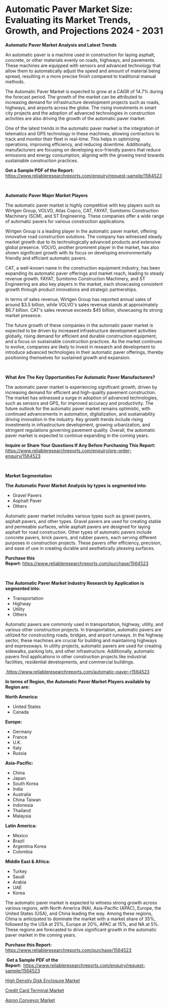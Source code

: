 <p><h1>Automatic Paver Market Size: Evaluating its Market Trends, Growth, and Projections 2024 - 2031</h1></p><p><strong>Automatic Paver Market Analysis and Latest Trends</strong></p>
<p><p>An automatic paver is a machine used in construction for laying asphalt, concrete, or other materials evenly on roads, highways, and pavements. These machines are equipped with sensors and advanced technology that allow them to automatically adjust the speed and amount of material being spread, resulting in a more precise finish compared to traditional manual methods.</p><p>The Automatic Paver Market is expected to grow at a CAGR of 14.7% during the forecast period. The growth of the market can be attributed to increasing demand for infrastructure development projects such as roads, highways, and airports across the globe. The rising investments in smart city projects and the adoption of advanced technologies in construction activities are also driving the growth of the automatic paver market.</p><p>One of the latest trends in the automatic paver market is the integration of telematics and GPS technology in these machines, allowing contractors to track and monitor their fleet in real-time. This helps in optimizing operations, improving efficiency, and reducing downtime. Additionally, manufacturers are focusing on developing eco-friendly pavers that reduce emissions and energy consumption, aligning with the growing trend towards sustainable construction practices.</p></p>
<p><strong>Get a Sample PDF of the Report:&nbsp;</strong> <a href="https://www.reliableresearchreports.com/enquiry/request-sample/1564523">https://www.reliableresearchreports.com/enquiry/request-sample/1564523</a></p>
<p>&nbsp;</p>
<p><strong>Automatic Paver Major Market Players</strong></p>
<p><p>The automatic paver market is highly competitive with key players such as Wirtgen Group, VOLVO, Atlas Copco, CAT, FAYAT, Sumitomo Construction Machinery (SCM), and ST Engineering. These companies offer a wide range of automatic pavers for various construction applications.</p><p>Wirtgen Group is a leading player in the automatic paver market, offering innovative road construction solutions. The company has witnessed steady market growth due to its technologically advanced products and extensive global presence. VOLVO, another prominent player in the market, has also shown significant growth with its focus on developing environmentally friendly and efficient automatic pavers.</p><p>CAT, a well-known name in the construction equipment industry, has been expanding its automatic paver offerings and market reach, leading to steady revenue growth. FAYAT, Sumitomo Construction Machinery, and ST Engineering are also key players in the market, each showcasing consistent growth through product innovations and strategic partnerships.</p><p>In terms of sales revenue, Wirtgen Group has reported annual sales of around $3.5 billion, while VOLVO's sales revenue stands at approximately $6.7 billion. CAT's sales revenue exceeds $45 billion, showcasing its strong market presence.</p><p>The future growth of these companies in the automatic paver market is expected to be driven by increased infrastructure development activities globally, rising demand for efficient and durable construction equipment, and a focus on sustainable construction practices. As the market continues to evolve, companies are likely to invest in research and development to introduce advanced technologies in their automatic paver offerings, thereby positioning themselves for sustained growth and expansion.</p></p>
<p>&nbsp;</p>
<p><strong>What Are The Key Opportunities For Automatic Paver Manufacturers?</strong></p>
<p><p>The automatic paver market is experiencing significant growth, driven by increasing demand for efficient and high-quality pavement construction. The market has witnessed a surge in adoption of advanced technologies, such as sensors and GPS, for improved accuracy and productivity. The future outlook for the automatic paver market remains optimistic, with continued advancements in automation, digitalization, and sustainability driving innovation in the industry. Key growth trends include rising investments in infrastructure development, growing urbanization, and stringent regulations governing pavement quality. Overall, the automatic paver market is expected to continue expanding in the coming years.</p></p>
<p><strong>Inquire or Share Your Questions If Any Before Purchasing This Report:</strong> <a href="https://www.reliableresearchreports.com/enquiry/pre-order-enquiry/1564523">https://www.reliableresearchreports.com/enquiry/pre-order-enquiry/1564523</a></p>
<p>&nbsp;</p>
<p><strong>Market Segmentation</strong></p>
<p><strong>The Automatic Paver Market Analysis by types is segmented into:</strong></p>
<p><ul><li>Gravel Pavers</li><li>Asphalt Paver</li><li>Others</li></ul></p>
<p><p>Automatic paver market includes various types such as gravel pavers, asphalt pavers, and other types. Gravel pavers are used for creating stable and permeable surfaces, while asphalt pavers are designed for laying asphalt for road construction. Other types of automatic pavers include concrete pavers, brick pavers, and rubber pavers, each serving different purposes in construction projects. These pavers offer efficiency, precision, and ease of use in creating durable and aesthetically pleasing surfaces.</p></p>
<p><strong>Purchase this Report:&nbsp;</strong><a href="https://www.reliableresearchreports.com/purchase/1564523">https://www.reliableresearchreports.com/purchase/1564523</a></p>
<p>&nbsp;</p>
<p><strong>The Automatic Paver Market Industry Research by Application is segmented into:</strong></p>
<p><ul><li>Transportation</li><li>Highway</li><li>Utility</li><li>Others</li></ul></p>
<p><p>Automatic pavers are commonly used in transportation, highway, utility, and various other construction projects. In transportation, automatic pavers are utilized for constructing roads, bridges, and airport runways. In the highway sector, these machines are crucial for building and maintaining highways and expressways. In utility projects, automatic pavers are used for creating sidewalks, parking lots, and other infrastructure. Additionally, automatic pavers find applications in other construction projects like industrial facilities, residential developments, and commercial buildings.</p></p>
<p><a href="https://www.reliableresearchreports.com/automatic-paver-r1564523">&nbsp;https://www.reliableresearchreports.com/automatic-paver-r1564523</a></p>
<p><strong>In terms of Region, the Automatic Paver Market Players available by Region are:</strong></p>
<p>
    <p> <strong> North America: </strong>
        <ul>
            <li>United States</li>
            <li>Canada</li>
        </ul>
        </p> 
    <p> <strong> Europe: </strong>
        <ul>
            <li>Germany</li>
            <li>France</li>
            <li>U.K.</li>
            <li>Italy</li>
            <li>Russia</li>
        </ul>
        </p> 
    <p> <strong> Asia-Pacific: </strong>
        <ul>
            <li>China</li>
            <li>Japan</li>
            <li>South Korea</li>
            <li>India</li>
            <li>Australia</li>
            <li>China Taiwan</li>
            <li>Indonesia</li>
            <li>Thailand</li>
            <li>Malaysia</li>
        </ul>
        </p> 
    <p> <strong> Latin America: </strong>
        <ul>
            <li>Mexico</li>
            <li>Brazil</li>
            <li>Argentina Korea</li>
            <li>Colombia</li>
        </ul>
        </p> 
    <p> <strong> Middle East & Africa: </strong>
        <ul>
            <li>Turkey</li>
            <li>Saudi</li>
            <li>Arabia</li>
            <li>UAE</li>
            <li>Korea</li>
        </ul>
    </p>
    </p>
<p><p>The automatic paver market is expected to witness strong growth across various regions, with North America (NA), Asia-Pacific (APAC), Europe, the United States (USA), and China leading the way. Among these regions, China is anticipated to dominate the market with a market share of 35%, followed by the USA at 25%, Europe at 20%, APAC at 15%, and NA at 5%. These regions are forecasted to drive significant growth in the automatic paver market in the coming years.</p></p>
<p><strong>Purchase this Report: </strong><a href="https://www.reliableresearchreports.com/purchase/1564523">https://www.reliableresearchreports.com/purchase/1564523</a></p>
<p>&nbsp;<strong>Get a Sample PDF of the Report:&nbsp;&nbsp;</strong><a href="https://www.reliableresearchreports.com/enquiry/request-sample/1564523">https://www.reliableresearchreports.com/enquiry/request-sample/1564523</a></p>
<p><strong></strong></p>
<p><p><a href="https://www.linkedin.com/pulse/high-density-disk-enclosure-market-key-successful-business-strategy-nyt1f?trackingId=Vy5AQPmygfhIcuSjl4vncw%3D%3D">High Density Disk Enclosure Market</a></p><p><a href="https://www.linkedin.com/pulse/credit-card-terminal-market-insight-trends-growth-forecasted-from-bca7f?trackingId=tzbYSNxMjSt3JK%2FcsAzIdQ%3D%3D">Credit Card Terminal Market</a></p><p><a href="https://github.com/Angelnienowdseej3e45z3p8c/Market-Research-Report-List-2/blob/main/apron-conveyor-market.md">Apron Conveyor Market</a></p></p>